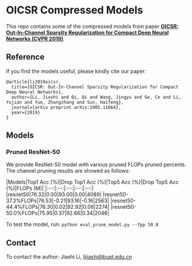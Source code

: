 # OICSR Compressed Models
This repo contains some of the compressed models from paper [**OICSR: Out-In-Channel Sparsity Regularization for Compact Deep Neural Networks (CVPR 2019)**](https://arxiv.org/abs/1905.11664).
## Reference
If you find the models useful, please kindly cite our paper:  
```
@article{li2019oicsr,
  title={OICSR: Out-In-Channel Sparsity Regularization for Compact Deep Neural Networks},
  author={Li, Jiashi and Qi, Qi and Wang, Jingyu and Ge, Ce and Li, Yujian and Yue, Zhangzhang and Sun, Haifeng},
  journal={arXiv preprint arXiv:1905.11664},
  year={2019}
}
```
## Models  
### Pruned ResNet-50  
We provide ResNet-50 model with various pruned FLOPs pruned percents. The channel pruning results are showed as follows:

|Models|Top1 Acc (%)|Drop Top1 Acc (%)|Top5 Acc (%)|Drop Top5 Acc (%)|FLOPs (M)|
|:--:|:--:|:--:|:--:|:--:|
|resnet50|76.32|0.00|93.00|0.00|4089|
|resnet50-37.3%FLOPs|76.53|-0.21|93.16|-0.16|2563|
|resnet50-44.4%FLOPs|76.30|0.02|92.92|0.08|2274|
|resnet50-50.0%FLOPs|75.95|0.37|92.66|0.34|2046|


To test the model, run:
`python eval_prune_model.py --fpp 50.0`

## Contact
To contact the author:
Jiashi Li, lijiashi@bupt.edu.cn
